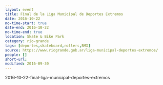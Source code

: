 ```yaml
---
layout: event 
title: Final de la Liga Municipal de Deportes Extremos
date: 2016-10-22
no-time-start: true
date-end: 2016-10-22
no-time-end: true
location: Skate & Bike Park
category: rio-grande
tags: [deportes,skateboard,rollers,BMX]
source: https://www.riogrande.gob.ar/liga-municipal-deportes-extremos/
people: []
short-url: 
modified: 2016-09-30
---
```

2016-10-22-final-liga-municipal-deportes-extremos